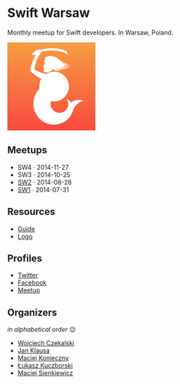 Swift Warsaw
============

Monthly meetup for Swift developers. In Warsaw, Poland.

![](logo/swift_warsaw_logo_200.png)


Meetups
-------

- SW4 · 2014-11-27
- SW3 · 2014-10-25
- [SW2](meetups/2.md) · 2014-08-28
- [SW1](meetups/1.md) · 2014-07-31


Resources
---------

- [Guide](guide.md)
- [Logo](https://github.com/SwiftWarsaw/SwiftWarsaw/tree/master/logo)


Profiles
--------

- [Twitter](https://twitter.com/SwiftWarsaw)
- [Facebook](https://www.facebook.com/swiftwarsaw)
- [Meetup](http://www.meetup.com/Swift-Warsaw/)


Organizers
----------

*in alphabetical order* :wink:

- [Wojciech Czekalski](http://wczekalski.com/)
- [Jan Klausa](http://klausa.pl/)
- [Maciej Konieczny](http://narf.pl/)
- [Łukasz Kuczborski](http://kuczborski.com/)
- [Maciej Sienkiewicz](https://github.com/niczyja)
